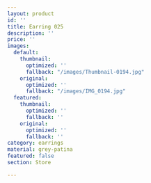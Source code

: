 ```yaml
---
layout: product
id: ''
title: Earring 025
description: ''
price: ''
images:
  default:
    thumbnail:
      optimized: ''
      fallback: "/images/Thumbnail-0194.jpg"
    original:
      optimized: ''
      fallback: "/images/IMG_0194.jpg"
  featured:
    thumbnail:
      optimized: ''
      fallback: ''
    original:
      optimized: ''
      fallback: ''
category: earrings
material: grey-patina
featured: false
section: Store

---
```


